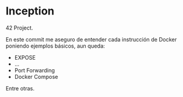 # Inception
42 Project.


En este commit me aseguro de entender cada instrucción de Docker poniendo ejemplos básicos, aun queda:

- EXPOSE
- ...
- Port Forwarding
- Docker Compose

Entre otras.